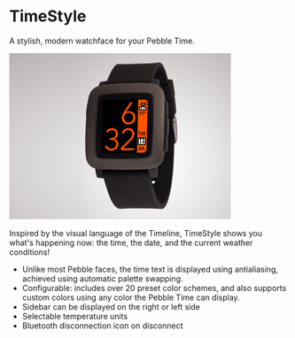 # TimeStyle
A stylish, modern watchface for your Pebble Time.

<img src="project_banner.png" width="400" height="300">

Inspired by the visual language of the Timeline, TimeStyle shows you what's happening now: the time, the date, and the current weather conditions!

* Unlike most Pebble faces, the time text is displayed using antialiasing, achieved using automatic palette swapping.
* Configurable: includes over 20 preset color schemes, and also supports custom colors using any color the Pebble Time can display.
* Sidebar can be displayed on the right or left side
* Selectable temperature units
* Bluetooth disconnection icon on disconnect
